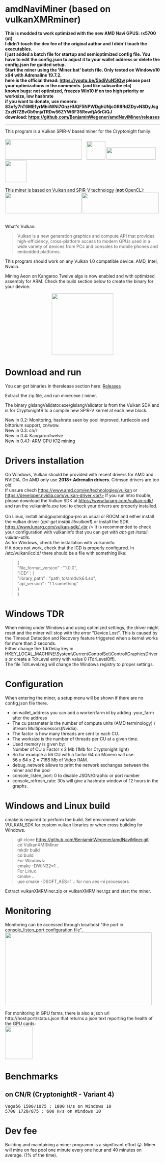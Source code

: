 # amdNaviMiner (based on vulkanXMRminer)

<b>This is modded to work optimized with the new AMD Navi GPUS: rx5700 (xt)<br/>
I didn't touch the dev fee of the original author and I didn't touch the executables. <br/>
I just added a batch file for startup and semioptimized config file. 
You have to edit the config.json to adjust it to your wallet address or delete the config.json for guided setup.<br/>
Start the miner using the 'Miner.bat' batch file. Only tested on Windows10 x64 with Adrenaline 19.7.2.<br/>
here is the official thread: https://youtu.be/5bdiVuN5IQw please post your optimizations in the comments. (and like subscribe etc)<br/>
known bugs: not optimized, freezes Win10 if on too high priority or worksize, low hashrate<br/>
if you want to donate, use monero: 83ofy7hT6MEfyrMhiiWNi7GnzHUQF5NPWDghUNjcGR8RdZDyvNSDyJsgZxzN7ZBvGb9mjaTRDw56ZYW6F35RowfjA6rCiQJ<br/>
download: https://github.com/BenjaminWegener/amdNaviMiner/releases
</b>


--------------------------------------------------------------------------------

This program is a Vulkan SPIR-V based miner for the Cryptonight family:<br/><br/>
<img src="https://monero.org/wp-content/uploads/2015/03/logo-big.jpg" height="67" width="250" >&nbsp;&nbsp;&nbsp;
<img src="https://www.aeon.cash/branding/aeon_logo_32x32.png" height="60" width="60" >
<img src="http://wownero.org/images/wow.png" height="40" width="160" >
<img src="https://raw.githubusercontent.com/turtlecoin/brand/master/logo/web/symbol/turtlecoin_symbol_color.png" height="70" width="70" >
<br/><br/>
This miner is based on Vulkan and SPIR-V technology (<b>not</b> OpenCL):<br/>
<img src="https://www.khronos.org/assets/uploads/apis/vulkan2.svg" height="67" width="250" ><img src="https://www.khronos.org/assets/uploads/ceimg/made/assets/uploads/apis/SPIR_100px_June16_150_75.png" height="67" width="250" >
<br/><br/><br/>
What's Vulkan:<br/>
>Vulkan is a new generation graphics and compute API that provides high-efficiency, cross-platform access to modern GPUs used in a wide variety of devices from PCs and consoles to mobile phones and embedded platforms.

This program should work on any Vulkan 1.0 compatible device: AMD, Intel, Nvidia.


Mining Aeon on Kangaroo Twelve algo is now enabled and with optimized assembly for ARM. Check the build section below to create the binary for your device.
<div style="text-align:center">
<img src="https://raw.githubusercontent.com/BenjaminWegener/amdNaviMiner/master/img/pi-plug-in.gif" height="200" width="200" ></div>

# Download and run
You can get binaries in therelease section here:  <a href="https://github.com/BenjaminWegener/amdNaviMiner/releases">Releases</a> <br />

Extract the zip file, and run miner.exe / miner.<br/>

The binary glslangValidator.exe/glslangValidator is from the Vulkan SDK and is for CryptonightR to a compile new SPIR-V kernel at each new block.

New in 0.2: Monitoring, hashrate seen by pool improved, turtlecoin and bittorium support, cn/wow.<br/>
New in 0.3: cn/r<br/>
New in 0.4: KangarooTwelve<br/>
New in 0.4.1: ARM CPU K12 mining

# Drivers installation
On Windows, Vulkan should be provided with recent drivers for AMD and NVIDIA. On AMD only use <b>2018+ Adrenalin drivers</b>. Crimson drivers are too old.<br/>
If unsure chech https://www.amd.com/en/technologies/vulkan or https://developer.nvidia.com/vulkan-driver.<br/>
If you run intro trouble, please download the Vulkan SDK at https://www.lunarg.com/vulkan-sdk/ and run the vulkaninfo.exe tool to check your drivers are properly installed.
<br/><br/>
On Linux, install amdgpu/amdgpu-pro as usual or ROCM and either install the vulkan driver (<i>apt-get install libvulkan1</i>) or install the SDK https://www.lunarg.com/vulkan-sdk/.<br />
It is recommended to check your configuration with vulkaninfo that you can get with <i>apt-get install vulkan-utils</i>.
<br/>
As for Windows, check the installation with vulkaninfo.<br/>
If it does not work, check that the ICD is properly configured.
In /etc/vulkan/icd.d/ there should be a file with something like:
>{<br/>
    "file_format_version" : "1.0.0",<br/>
    "ICD" : {<br/>
        "library_path" : "path_to/amdvlk64.so",<br/>
        "api_version" : "1.1.something"<br/>
    }<br/>
}<br/>

# Windows TDR
When mining under Windows and using optimized settings, the driver might reset and the miner will stop with the error "Device Lost". This is caused by the Timeout Detection and Recovery feature triggered when a kernel works for more than 2 seconds.<br/>
Either change the TdrDelay key in HKEY_LOCAL_MACHINE\System\CurrentControlSet\Control\GraphicsDrivers or create a TdrLevel entry with value 0 (TdrLevelOff).<br/>
The file TdrLevel.reg will change the Windows registry to proper settings.

# Configuration
When entering the miner, a setup menu will be shown if there are no config.json file there.<br />
- on wallet_address you can add a worker/farm id by adding .your_farm after the address
- The cu parameter is the number of compute units (AMD terminology) / Stream Multiprocessors(Nvidia).<br />
- The factor is how many threads are sent to each CU. <br/>
- The worksize is the number of threads per CU at a given time.<br/>
- Used memory is given by: <br/>
Number of CU x Factor x 2 Mb (1Mb for Cryptonight light)<br/>
- So for example a 56 CU with a factor 64 on Monero will use:<br/>
56 x 64 x 2 = 7168 Mb of Video RAM. <br/>
- debug_network allows to print the network exchanges between the miner and the pool
- console_listen_port: 0 to disable JSON/Graphic or port number
- console_refresh_rate: 30s will give a hashrate window of 12 hours in the graphs.

# Windows and Linux build
cmake is required to perform the build. Set environment variable VULKAN_SDK for custom vulkan libraries or when cross building for Windows.<br />
>git clone https://github.com/BenjaminWegener/amdNaviMiner.git<br/>
>cd VulkanXMRMiner<br/>
>mkdir build<br/>
>cd build<br/>
>For Windows:<br/>
> cmake  -DWIN32=1 ..<br/>
>For Linux<br/>
> cmake ..<br/>
> use cmake -DSOFT_AES=1 .. for non aes-ni processors

Extract vulkanXMRMiner.zip or vulkanXMRMiner.tgz and start the miner.



# Monitoring
Monitoring can be accessed through localhost:"the port in console_listen_port configuration file".<br/>
<img src="https://raw.githubusercontent.com/BenjaminWegener/amdNaviMiner/master/img/console.png" height="236" width="477" >
<br/><br/>
For monitoring in GPU farms, there is also a json url http://host:port/status.json that returns a json text reporting the health of the GPU cards:<br/>
<img src="https://raw.githubusercontent.com//BenjaminWegener/amdNaviMiner/master/img/json_status.png" height="107" width="89" >

# Benchmarks

## on CN/R (CryptonightR - Variant 4)
<span style="font-family: monospace;">
Vega56 1500/1075&nbsp;: 1800 H/s on Windows 10<br />
5700 1720/875&nbsp;: 600 H/s on Windows 10<br />
</span>


# Dev fee
Building and maintaining a miner programm is a significant effort :stuck_out_tongue:. Miner will mine on fee pool one minute every one hour and 40 minutes on average. (1% of the time).


